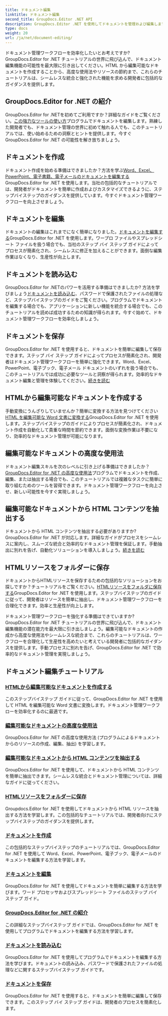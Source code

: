 ```yaml
---
title: ドキュメント編集
linktitle: ドキュメント編集
second_title: GroupDocs.Editor .NET API
description: GroupDocs.Editor .NET を使用してドキュメントを管理および編集します。ドキュメントを簡単に作成、編集、保存する方法を学びます。今すぐドキュメント管理ワークフローを強化しましょう。
type: docs
weight: 20
url: /ja/net/document-editing/
---
```


ドキュメント管理ワークフローを効率化したいとお考えですか? GroupDocs.Editor for .NET チュートリアルの世界に飛び込んで、ドキュメント編集機能の可能性を最大限に引き出してください。HTML から編集可能なドキュメントを作成することから、高度な使用法やリソースの節約まで、これらのチュートリアルは、シームレスな統合と強化された機能を求める開発者に包括的なガイダンスを提供します。

## GroupDocs.Editor for .NET の紹介

GroupDocs.Editor for .NETを初めてご利用ですか？詳細なガイドをご覧ください。[この強力なツールの使い方](./introduction-groupdocs-editor/)プログラムでドキュメントを編集します。熟練した開発者でも、ドキュメント管理の世界に初めて触れる人でも、このチュートリアルでは、使い始めるための洞察とヒントを提供します。今すぐ GroupDocs.Editor for .NET の可能性を解き放ちましょう。

## ドキュメントを作成

ドキュメント作成を始める準備はできましたか？方法を学ぶ[Word、Excel、PowerPoint、電子書籍、電子メールのドキュメントを編集する](./create-document/)GroupDocs.Editor for .NET を使用します。当社の包括的なチュートリアルでは、開発者がドキュメントを簡単に作成およびカスタマイズできるように、ステップバイステップのガイダンスを提供しています。今すぐドキュメント管理ワークフローを向上させましょう。

## ドキュメントを編集

ドキュメントの編集はこれまでになく簡単になりました。[ドキュメントを編集する](./edit-document/)GroupDocs.Editor for .NET を使用します。ワープロ ファイルやスプレッドシート ファイルを扱う場合でも、当社のステップ バイ ステップ ガイドによってプロセスが簡素化され、シームレスに修正を加えることができます。面倒な編集作業はなくなり、生産性が向上します。


## ドキュメントを読み込む

GroupDocs.Editor for .NETのパワーを活用する準備はできましたか? 方法を学びましょう[ドキュメントを読み込む](./load-document/)、パスワードで保護されたファイルの処理など、ステップバイステップのガイドをご覧ください。プログラムでドキュメントを編集する場合でも、アプリケーションに新しい機能を統合する場合でも、このチュートリアルを読めば成功するための知識が得られます。今すぐ始めて、ドキュメント管理ワークフローを効率化しましょう。

## ドキュメントを保存

GroupDocs.Editor for .NET を使用すると、ドキュメントを簡単に編集して保存できます。ステップ バイ ステップ ガイドによってプロセスが簡素化され、開発者はドキュメント管理ワークフローを簡単に強化できます。Word、Excel、PowerPoint、電子ブック、電子メール ドキュメントのいずれを扱う場合でも、このチュートリアルでは成功に必要なツールと洞察が得られます。効率的なドキュメント編集と管理を体験してください。[続きを読む](./save-document/)

## HTMLから編集可能なドキュメントを作成する

手動変換にうんざりしていませんか？簡単に変換する方法を見つけてください[HTML を編集可能な Word 文書に変換する](./create-editable-document-from-html/)GroupDocs.Editor for .NET を使用します。ステップバイステップのガイドによりプロセスが簡素化され、ドキュメント作成を自動化して貴重な時間を節約できます。面倒な変換作業は不要になり、効率的なドキュメント管理が可能になります。

## 編集可能なドキュメントの高度な使用法

ドキュメント編集スキルを次のレベルに引き上げる準備はできましたか？[GroupDocs.Editor for .NET の高度な使用法](./advanced-usage-of-editable-documents/)プログラムでドキュメントを作成、編集、または抽出する場合でも、このチュートリアルでは複雑なタスクに簡単に取り組むためのツールを習得できます。ドキュメント管理ワークフローを向上させ、新しい可能性を今すぐ実現しましょう。

## 編集可能なドキュメントから HTML コンテンツを抽出する

ドキュメントから HTML コンテンツを抽出する必要がありますか? GroupDocs.Editor for .NET が対応します。詳細なガイドがプロセスをシームレスに案内し、スムーズな統合と効率的なドキュメント管理を保証します。手動抽出に別れを告げ、自動化ソリューションを導入しましょう。[続きを読む](./extract-html-content-from-editable-document/)

## HTMLリソースをフォルダーに保存

ドキュメントからHTMLリソースを保存するための包括的なソリューションをお探しですか？チュートリアルをご覧ください。[HTMLリソースをフォルダに保存する](./save-html-resources-to-folder/)GroupDocs.Editor for .NET を使用します。ステップバイステップのガイドに従って、開発者はリソースを簡単に抽出し、ドキュメント管理ワークフローを合理化できます。効率と生産性が向上します。

ドキュメント管理ワークフローを強化する準備はできていますか? GroupDocs.Editor for .NET チュートリアルの世界に飛び込んで、ドキュメント編集機能の潜在能力を最大限に引き出しましょう。編集可能なドキュメントの作成から高度な使用法やシームレスな統合まで、これらのチュートリアルは、ワークフローを合理化して生産性を高めたいと考えている開発者に包括的なガイダンスを提供します。手動プロセスに別れを告げ、GroupDocs.Editor for .NET で効率的なドキュメント管理を実現しましょう。 
## ドキュメント編集チュートリアル
### [HTMLから編集可能なドキュメントを作成する](./create-editable-document-from-html/)
このステップバイステップ ガイドに従って、GroupDocs.Editor for .NET を使用して HTML を編集可能な Word 文書に変換します。ドキュメント管理ワークフローを効率化するのに最適です。
### [編集可能なドキュメントの高度な使用法](./advanced-usage-of-editable-documents/)
GroupDocs.Editor for .NET の高度な使用方法 (プログラムによるドキュメントからのリソースの作成、編集、抽出) を学習します。
### [編集可能なドキュメントから HTML コンテンツを抽出する](./extract-html-content-from-editable-document/)
GroupDocs.Editor for .NET を使用して、ドキュメントから HTML コンテンツを簡単に抽出できます。シームレスな統合とドキュメント管理については、詳細なガイドに従ってください。
### [HTMLリソースをフォルダーに保存](./save-html-resources-to-folder/)
Groupdocs.Editor for .NET を使用してドキュメントから HTML リソースを抽出する方法を学習します。この包括的なチュートリアルでは、開発者向けにステップバイステップのガイダンスを提供します。
### [ドキュメントを作成](./create-document/)
この包括的なステップバイステップのチュートリアルでは、GroupDocs.Editor for .NET を使用して Word、Excel、PowerPoint、電子ブック、電子メールのドキュメントを編集する方法を学習します。
### [ドキュメントを編集](./edit-document/)
GroupDocs.Editor for .NET を使用してドキュメントを簡単に編集する方法を学びます。ワード プロセッサおよびスプレッドシート ファイルのステップ バイ ステップ ガイド。
### [GroupDocs.Editor for .NET の紹介](./introduction-groupdocs-editor/)
この詳細なステップバイステップ ガイドでは、GroupDocs.Editor for .NET を使用してプログラムでドキュメントを編集する方法を学習します。
### [ドキュメントを読み込む](./load-document/)
GroupDocs.Editor for .NET を使用してプログラムでドキュメントを編集する方法を学びます。ドキュメントの読み込み、パスワードで保護されたファイルの処理などに関するステップバイステップ ガイドです。
### [ドキュメントを保存](./save-document/)
GroupDocs.Editor for .NET を使用すると、ドキュメントを簡単に編集して保存できます。このステップ バイ ステップ ガイドは、開発者のプロセスを簡素化します。